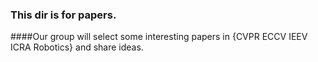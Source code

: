 ### This dir is for papers.
####Our group will select some interesting papers in {CVPR ECCV IEEV ICRA Robotics} and share ideas.

